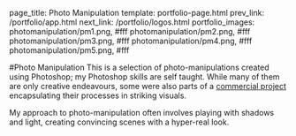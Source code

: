 page_title: Photo Manipulation
template: portfolio-page.html
prev_link: /portfolio/app.html
next_link: /portfolio/logos.html
portfolio_images: photomanipulation/pm1.png, #fff
    photomanipulation/pm2.png, #fff
    photomanipulation/pm3.png, #fff
    photomanipulation/pm4.png, #fff
    photomanipulation/pm5.png, #fff
    
    
#Photo Manipulation
This is a selection of photo-manipulations created using Photoshop; my Photoshop skills are self taught. 
While many of them are only creative endeavours, some were also parts of a [commercial project](/portfolio/waterbysun.html) encapsulating their processes
in striking visuals.

My approach to photo-manipulation often involves playing with shadows and light, creating convincing scenes with a hyper-real look.
